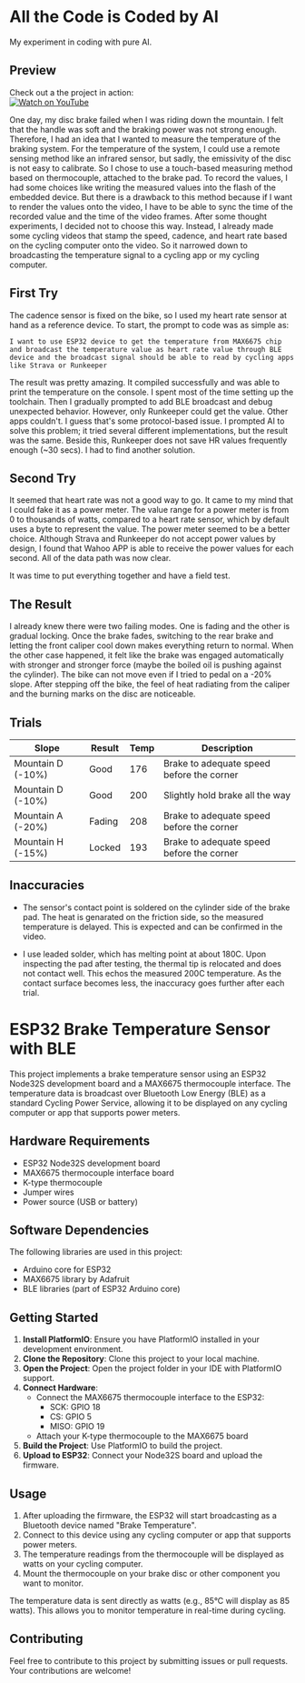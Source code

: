 # All the Code is Coded by AI

My experiment in coding with pure AI.

## Preview

Check out a the project in action:  
[![Watch on YouTube](https://img.youtube.com/vi/aps3ju3t1OY/0.jpg)](https://youtu.be/aps3ju3t1OY)


One day, my disc brake failed when I was riding down the mountain. I felt that the handle was soft and the braking power was not strong enough. Therefore, I had an idea that I wanted to measure the temperature of the braking system. For the temperature of the system, I could use a remote sensing method like an infrared sensor, but sadly, the emissivity of the disc is not easy to calibrate. So I chose to use a touch-based measuring method based on thermocouple, attached to the brake pad. To record the values, I had some choices like writing the measured values into the flash of the embedded device. But there is a drawback to this method because if I want to render the values onto the video, I have to be able to sync the time of the recorded value and the time of the video frames. After some thought experiments, I decided not to choose this way. Instead, I already made some cycling videos that stamp the speed, cadence, and heart rate based on the cycling computer onto the video. So it narrowed down to broadcasting the temperature signal to a cycling app or my cycling computer.

## First Try
The cadence sensor is fixed on the bike, so I used my heart rate sensor at hand as a reference device. To start, the prompt to code was as simple as:

`I want to use ESP32 device to get the temperature from MAX6675 chip and broadcast the temperature value as heart rate value through BLE device and the broadcast signal should be able to read by cycling apps like Strava or Runkeeper`

The result was pretty amazing. It compiled successfully and was able to print the temperature on the console. I spent most of the time setting up the toolchain. Then I gradually prompted to add BLE broadcast and debug unexpected behavior. However, only Runkeeper could get the value. Other apps couldn't. I guess that's some protocol-based issue. I prompted AI to solve this problem; it tried several different implementations, but the result was the same. Beside this, Runkeeper does not save HR values frequently enough (~30 secs). I had to find another solution.

## Second Try
It seemed that heart rate was not a good way to go. It came to my mind that I could fake it as a power meter. The value range for a power meter is from 0 to thousands of watts, compared to a heart rate sensor, which by default uses a byte to represent the value. The power meter seemed to be a better choice. Although Strava and Runkeeper do not accept power values by design, I found that Wahoo APP is able to receive the power values for each second. All of the data path was now clear.

It was time to put everything together and have a field test.

## The Result
I already knew there were two failing modes. One is fading and the other is gradual locking. Once the brake fades, switching to the rear brake and letting the front caliper cool down makes everything return to normal. When the other case happened, it felt like the brake was engaged automatically with stronger and stronger force (maybe the boiled oil is pushing against the cylinder). The bike can not move even if I tried to pedal on a -20% slope. After stepping off the bike, the feel of heat radiating from the caliper and the burning marks on the disc are noticeable.


## Trials

| Slope       | Result | Temp |Description                                |
|-------------|-----------|------|-------------------------------------------|
| Mountain D (-10%) | Good   |  176     | Brake to adequate speed before the corner |
| Mountain D (-10%) | Good   |  200    | Slightly hold brake all the way           |
| Mountain A (-20%) | Fading  | 208    | Brake to adequate speed before the corner |
| Mountain H (-15%) | Locked  | 193    | Brake to adequate speed before the corner |

## Inaccuracies

- The sensor's contact point is soldered on the cylinder side of the brake pad. The heat is genarated on the friction side, so the measured temperature is delayed. This is expected and can be confirmed in the video.

- I use leaded solder, which has melting point at about 180C. Upon inspecting the pad after testing, the thermal tip is relocated and does not contact well. This echos the measured 200C temperature. As the contact surface becomes less, the inaccuracy goes further after each trial.


# ESP32 Brake Temperature Sensor with BLE

This project implements a brake temperature sensor using an ESP32 Node32S development board and a MAX6675 thermocouple interface. The temperature data is broadcast over Bluetooth Low Energy (BLE) as a standard Cycling Power Service, allowing it to be displayed on any cycling computer or app that supports power meters.

## Hardware Requirements

- ESP32 Node32S development board
- MAX6675 thermocouple interface board
- K-type thermocouple
- Jumper wires
- Power source (USB or battery)

## Software Dependencies

The following libraries are used in this project:
- Arduino core for ESP32
- MAX6675 library by Adafruit
- BLE libraries (part of ESP32 Arduino core)

## Getting Started

1. **Install PlatformIO**: Ensure you have PlatformIO installed in your development environment.
2. **Clone the Repository**: Clone this project to your local machine.
3. **Open the Project**: Open the project folder in your IDE with PlatformIO support.
4. **Connect Hardware**: 
   - Connect the MAX6675 thermocouple interface to the ESP32:
     - SCK: GPIO 18
     - CS: GPIO 5
     - MISO: GPIO 19
   - Attach your K-type thermocouple to the MAX6675 board
5. **Build the Project**: Use PlatformIO to build the project.
6. **Upload to ESP32**: Connect your Node32S board and upload the firmware.

## Usage

1. After uploading the firmware, the ESP32 will start broadcasting as a Bluetooth device named "Brake Temperature".
2. Connect to this device using any cycling computer or app that supports power meters.
3. The temperature readings from the thermocouple will be displayed as watts on your cycling computer.
4. Mount the thermocouple on your brake disc or other component you want to monitor.

The temperature data is sent directly as watts (e.g., 85°C will display as 85 watts). This allows you to monitor temperature in real-time during cycling.

## Contributing

Feel free to contribute to this project by submitting issues or pull requests. Your contributions are welcome!
